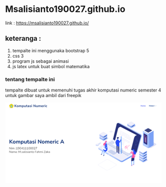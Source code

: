 # Msalisianto190027.github.io
link : https://msalisianto190027.github.io/

## keteranga :
1. tempalte ini menggunaka bootstrap 5
2. css 3
3. program js sebagai animasi
4. js latex untuk buat simbol matematika

### tentang tempalte ini
tempalte  dibuat untuk memenuhi tugas akhir komputasi numeric semester 4
untuk gambar saya ambil dari freepik

![tampilan web](https://github.com/Msalisianto190027/Msalisianto190027.github.io/blob/main/tampilan.png)

